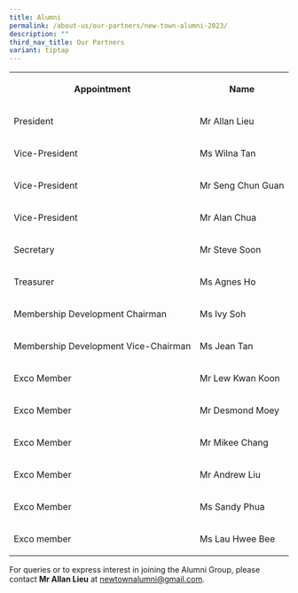 ```yaml
---
title: Alumni
permalink: /about-us/our-partners/new-town-alumni-2023/
description: ""
third_nav_title: Our Partners
variant: tiptap
---
```

<table style="minWidth: 50px">
<colgroup>
<col>
<col>
</colgroup>
<tbody>
<tr>
<th rowspan="1" colspan="1">
<p>Appointment</p>
</th>
<th rowspan="1" colspan="1">
<p>Name</p>
</th>
</tr>
<tr>
<td rowspan="1" colspan="1">
<p>President</p>
</td>
<td rowspan="1" colspan="1">
<p>Mr Allan Lieu</p>
</td>
</tr>
<tr>
<td rowspan="1" colspan="1">
<p>Vice-President</p>
</td>
<td rowspan="1" colspan="1">
<p>Ms Wilna Tan</p>
</td>
</tr>
<tr>
<td rowspan="1" colspan="1">
<p>Vice-President</p>
</td>
<td rowspan="1" colspan="1">
<p>Mr Seng Chun Guan</p>
</td>
</tr>
<tr>
<td rowspan="1" colspan="1">
<p>Vice-President</p>
</td>
<td rowspan="1" colspan="1">
<p>Mr Alan Chua</p>
</td>
</tr>
<tr>
<td rowspan="1" colspan="1">
<p>Secretary</p>
</td>
<td rowspan="1" colspan="1">
<p>Mr Steve Soon</p>
</td>
</tr>
<tr>
<td rowspan="1" colspan="1">
<p>Treasurer</p>
</td>
<td rowspan="1" colspan="1">
<p>Ms Agnes Ho</p>
</td>
</tr>
<tr>
<td rowspan="1" colspan="1">
<p>Membership Development Chairman</p>
</td>
<td rowspan="1" colspan="1">
<p>Ms Ivy Soh</p>
</td>
</tr>
<tr>
<td rowspan="1" colspan="1">
<p>Membership Development Vice-Chairman</p>
</td>
<td rowspan="1" colspan="1">
<p>Ms Jean Tan</p>
</td>
</tr>
<tr>
<td rowspan="1" colspan="1">
<p>Exco Member</p>
</td>
<td rowspan="1" colspan="1">
<p>Mr Lew Kwan Koon</p>
</td>
</tr>
<tr>
<td rowspan="1" colspan="1">
<p>Exco Member</p>
</td>
<td rowspan="1" colspan="1">
<p>Mr Desmond Moey</p>
</td>
</tr>
<tr>
<td rowspan="1" colspan="1">
<p>Exco Member</p>
</td>
<td rowspan="1" colspan="1">
<p>Mr Mikee Chang</p>
</td>
</tr>
<tr>
<td rowspan="1" colspan="1">
<p>Exco Member</p>
</td>
<td rowspan="1" colspan="1">
<p>Mr Andrew Liu</p>
</td>
</tr>
<tr>
<td rowspan="1" colspan="1">
<p>Exco Member</p>
</td>
<td rowspan="1" colspan="1">
<p>Ms Sandy Phua</p>
</td>
</tr>
<tr>
<td rowspan="1" colspan="1">
<p>Exco member</p>
</td>
<td rowspan="1" colspan="1">
<p>Ms Lau Hwee Bee</p>
</td>
</tr>
</tbody>
</table>
<p>For queries or to express interest in joining the Alumni Group, please
contact <strong>Mr Allan Lieu</strong> at <a href="mailto:newtownalumni@gmail.com" rel="noopener noreferrer nofollow" target="_blank">newtownalumni@gmail.com</a>.</p>